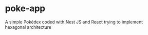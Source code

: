 # poke-app
A simple Pokédex coded with Nest JS and React trying to implement hexagonal architecture
